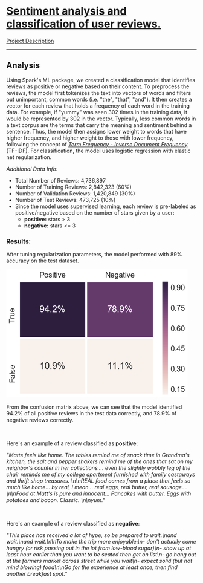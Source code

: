 # [Sentiment analysis and classification of user reviews.](https://github.com/mbaybay/yelp_sentiment/blob/master/User%20Review%20Analysis.ipynb)

[Project Description](https://www.cs.usfca.edu/~mmalensek/courses/cs686/projects/project-3.html)

---
## Analysis

Using Spark's ML package, we created a classification model that identifies reviews as positive or negative based on their content. To preprocess the reviews, the model first tokenizes the text into vectors of words and filters out unimportant, common words (i.e. "the", "that", "and"). It then creates a vector for each review that holds a frequency of each word in the training data. For example, if "yummy" was seen 302 times in the training data, it would be represented by 302 in the vector. Typically, less common words in a text corpus are the terms that carry the meaning and sentiment behind a sentence. Thus, the model then assigns lower weight to words that have higher frequency, and higher weight to those with lower frequency, following the concept of [*Term Frequency - Inverse Document Frequency*](https://en.wikipedia.org/wiki/Tf%E2%80%93idf) (TF-IDF). For classification, the model uses logistic regression with elastic net regularization. 

*Additional Data Info:*
- Total Number of Reviews: 4,736,897
- Number of Training Reviews: 2,842,323 (60%)
- Number of Validation Reviews: 1,420,849 (30%)
- Number of Test Reviews: 473,725 (10%)
- Since the model uses supervised learning, each review is pre-labeled as positive/negative based on the number of stars given by a user: 
    + **positive:** stars > 3
    + **negative:** stars <= 3

### Results: 
After tuning regularization parameters, the model performed with 89% accuracy on the test dataset. 

![confusion_matrix](imgs/sentiment_conf_matrix.png)

From the confusion matrix above, we can see that the model identified 94.2% of all positive reviews in the test data correctly, and 78.9% of negative reviews correctly.

<br>

Here's an example of a review classified as **positive**:

*"Matts feels like home. The tables remind me of snack time in Grandma's kitchen, the salt and pepper shakers remind me of the ones that sat on my neighbor's counter in her collections.... even the slightly wobbly leg of the chair reminds me of my college apartment furnished with family castaways and thrift shop treasures. \n\nREAL food comes from a place that feels so much like home... by real, i mean... real eggs, real butter, real sausage.... \n\nFood at Matt's is pure and innocent... Pancakes with butter. Eggs with potatoes and bacon. Classic. \n\nyum."*

<br>

Here's an example of a review classified as **negative**: 

*"This place has received a lot of hype, so be prepared to wait.\nand wait.\nand wait.\n\nTo make the trip more enjoyable:\n- don't actually come hungry (or risk passing out in the lot from low-blood sugar)\n- show up at least hour earlier than you want to be seated then get on list\n- go hang out  at the farmers market across street while you wait\n- expect solid (but not mind blowing) food\n\nGo for the experience at least once, then find another breakfast spot."*





